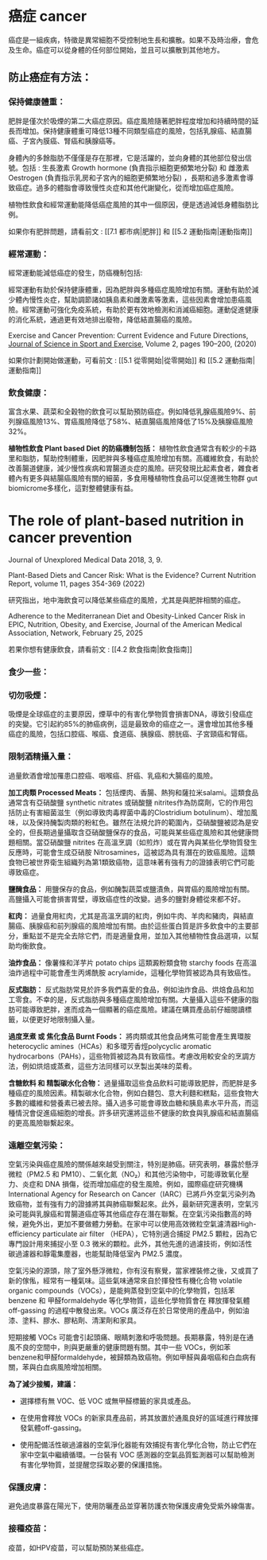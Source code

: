 # 癌症 cancer

癌症是一組疾病，特徵是異常細胞不受控制地生長和擴散。如果不及時治療，會危及生命。癌症可以從身體的任何部位開始，並且可以擴散到其他地方。


## 防止癌症有方法：


### 保持健康體重：

肥胖是僅次於吸煙的第二大癌症原因。癌症風險隨著肥胖程度增加和持續時間的延長而增加。保持健康體重可降低13種不同類型癌症的風險，包括乳腺癌、結直腸癌、子宮內膜癌、腎癌和胰腺癌等。

身體內的多餘脂肪不僅僅是存在那裡，它是活躍的，並向身體的其他部位發出信號。包括 : 生長激素 Growth hormone (負責指示細胞更頻繁地分裂) 和 雌激素 Oestrogen (負責指示乳房和子宮內的細胞更頻繁地分裂) ，長期和過多激素會導致癌症。過多的體脂會導致慢性炎症和其他代謝變化，從而增加癌症風險。

植物性飲食和經常運動能降低癌症風險的其中一個原因，便是透過減低身體脂肪比例。

如果你有肥胖問題，請看前文 : [[7.1 都市病|肥胖]] 和 [[5.2 運動指南|運動指南]]


### 經常運動：

經常運動能減低癌症的發生，防癌機制包括: 

經常運動有助於保持健康體重，因為肥胖與多種癌症風險增加有關。運動有助於減少體內慢性炎症，幫助調節諸如胰島素和雌激素等激素，這些因素會增加患癌風險。經常運動可強化免疫系統，有助於更有效地檢測和消滅癌細胞。運動促進健康的消化系統，通過更有效地排出廢物，降低結直腸癌的風險。

Exercise and Cancer Prevention: Current Evidence and Future Directions,  [Journal of Science in Sport and Exercise](https://link.springer.com/journal/42978), Volume 2, pages 190–200, (2020)

  

如果你計劃開始做運動，可看前文 : [[5.1 從零開始|從零開始]] 和 [[5.2 運動指南|運動指南]]


### 飲食健康：

富含水果、蔬菜和全穀物的飲食可以幫助預防癌症。例如降低乳腺癌風險9%、前列腺癌風險13%、胃癌風險降低了58%、結直腸癌風險降低了15%及胰腺癌風險32%。

**植物性飲食 Plant based Diet 的防癌機制包括：** 植物性飲食通常含有較少的卡路里和脂肪，幫助控制體重，因肥胖與多種癌症風險增加有關。高纖維飲食，有助於改善腸道健康，減少慢性疾病和胃腸道炎症的風險。研究發現比起素食者，雜食者體內有更多與結腸癌風險有關的細菌，多食用種植物性食品可以促進微生物群 gut biomicrome多樣化，這對整體健康有益。

# The role of plant-based nutrition in cancer prevention

Journal of Unexplored Medical Data 2018, 3, 9.

Plant-Based Diets and Cancer Risk: What is the Evidence? Current Nutrition Report, volume 11, pages 354-369 (2022)

  

研究指出，地中海飲食可以降低某些癌症的風險，尤其是與肥胖相關的癌症。

Adherence to the Mediterranean Diet and Obesity-Linked Cancer Risk in EPIC, Nutrition, Obesity, and Exercise, Journal of the American Medical Association, Network, February 25, 2025

若果你想有健康飲食，請看前文 : [[4.2 飲食指南|飲食指南]]

### 食少一些：

### 切勿吸煙：

吸煙是全球癌症的主要原因，煙草中的有害化學物質會損害DNA，導致引發癌症的突變。它引起約85%的肺癌病例，這是最致命的癌症之一。還會增加其他多種癌症的風險，包括口腔癌、喉癌、食道癌、胰腺癌、膀胱癌、子宮頸癌和腎癌。

### 限制酒精攝入量：

過量飲酒會增加罹患口腔癌、咽喉癌、肝癌、乳癌和大腸癌的風險。

**加工肉類 Processed Meats：** 包括煙肉、香腸、熱狗和薩拉米salami。這類食品通常含有亞硝酸鹽 synthetic nitrates 或硝酸鹽 nitrites作為防腐劑，它的作用包括防止有害細菌滋生（例如導致肉毒桿菌中毒的Clostridium botulinum）、增加風味，以及保持醃製肉類的粉紅色。雖然在法規允許的範圍內，亞硝酸鹽被認為是安全的，但長期過量攝取含亞硝酸鹽保存的食品，可能與某些癌症風險和其他健康問題相關。當亞硝酸鹽 nitrites 在高溫烹調（如煎炸）或在胃內與某些化學物質發生反應時，可能會生成亞硝胺 Nitrosamines，這被認為具有潛在的致癌風險。這類食物已被世界衛生組織列為第1類致癌物，這意味著有強有力的證據表明它們可能導致癌症。

**鹽醃食品：** 用鹽保存的食品，例如醃製蔬菜或鹽漬魚，與胃癌的風險增加有關。高鹽攝入可能會損害胃壁，導致癌症性的改變。過多的鹽對身體從來都不好。

**紅肉：** 過量食用紅肉，尤其是高溫烹調的紅肉，例如牛肉、羊肉和豬肉，與結直腸癌、胰腺癌和前列腺癌的風險增加有關。由於這些蛋白質是許多飲食中的主要部分，重點並不是完全去除它們，而是適量食用，並加入其他植物性食品選項，以幫助均衡飲食。

**油炸食品：** 像薯條和洋芋片 potato chips 這類澱粉類食物 starchy foods 在高溫油炸過程中可能會產生丙烯酰胺 acrylamide，這種化學物質被認為具有致癌性。

**反式脂肪：** 反式脂肪常見於許多我們喜愛的食品，例如油炸食品、烘焙食品和加工零食。不幸的是，反式脂肪與多種癌症風險增加有關。大量攝入這些不健康的脂肪可能導致肥胖，進而成為一個顯著的癌症風險。建議在購買產品前仔細閱讀標籤，以便更好地限制攝入量。

**過度烹煮 或 焦化食品 Burnt Foods：** 將肉類或其他食品烤焦可能會產生異環胺 heterocyclic amines（HCAs）和多環芳香烴polycyclic aromatic hydrocarbons（PAHs），這些物質被認為具有致癌性。考慮改用較安全的烹調方法，例如烘焙或蒸煮，這些方法同樣可以烹製出美味的菜肴。

**含糖飲料 和 精製碳水化合物：** 過量攝取這些食品飲料可能導致肥胖，而肥胖是多種癌症的風險因素。精製碳水化合物，例如白麵包、意大利麵和糕點，這些食物大多數的纖維和營養素已被去除。攝入過多可能會導致血糖和胰島素水平升高，而這種情況會促進癌細胞的增長。許多研究還將這些不健康的飲食與乳腺癌和結直腸癌的更高風險聯繫起來。


### 遠離空氣污染： 

空氣污染與癌症風險的關係越來越受到關注，特別是肺癌。研究表明，暴露於懸浮微粒（PM2.5 和 PM10）、二氧化氮（NO₂）和其他污染物中，可能導致氧化壓力、炎症和 DNA 損傷，從而增加癌症的發生風險。例如，國際癌症研究機構 International Agency for Research on Cancer（IARC）已將戶外空氣污染列為致癌物，並有強有力的證據將其與肺癌聯繫起來。此外，最新研究還表明，空氣污染可能與乳腺癌和胃腸道癌症等其他癌症存在潛在聯繫。在空氣污染指數高的時候，避免外出，更加不要做體力勞動。在家中可以使用高效微粒空氣濾清器High-efficiency particulate air filter （HEPA），它特別適合捕捉 PM2.5 顆粒，因為它專門設計用來捕捉小至 0.3 微米的顆粒。此外，其他先進的過濾技術，例如活性碳過濾器和靜電集塵器，也能幫助降低室內 PM2.5 濃度。

空氣污染的源頭，除了室外懸浮微粒，你有沒有察覺，當家裡裝修之後，又或買了新的傢俬，經常有一種氣味。這些氣味通常來自於揮發性有機化合物 volatile organic compounds（VOCs），是能夠蒸發到空氣中的化學物質，包括苯benzene 和 甲醛formaldehyde 等化學物質，這些化學物質會在 釋放揮發氣體 off-gassing 的過程中散發出來。VOCs 廣泛存在於日常使用的產品中，例如油漆、塗料、膠水、膠粘劑、清潔劑和家具。

短期接觸 VOCs 可能會引起頭痛、眼睛刺激和呼吸問題。長期暴露，特別是在通風不良的空間中，則與更嚴重的健康問題有關。其中一些 VOCs，例如苯benzene和甲醛formaldehyde，被歸類為致癌物。例如甲醛與鼻咽癌和白血病有關，苯與白血病風險增加相關。

**為了減少接觸，建議：**

- 選擇標有無 VOC、低 VOC 或無甲醛標籤的家具或產品。

- 在使用會釋放 VOCs 的新家具產品前，將其放置於通風良好的區域進行釋放揮發氣體off-gassing。

- 使用配備活性碳過濾器的空氣淨化器能有效捕捉有害化學化合物，防止它們在家中空氣中繼續循環。一台裝有 VOC 感測器的空氣品質監測器可以幫助檢測有害化學物質，並提醒您採取必要的保護措施。


### 保護皮膚：

避免過度暴露在陽光下，使用防曬產品並穿著防護衣物保護皮膚免受紫外線傷害。


### 接種疫苗：

疫苗，如HPV疫苗，可以幫助預防某些癌症。